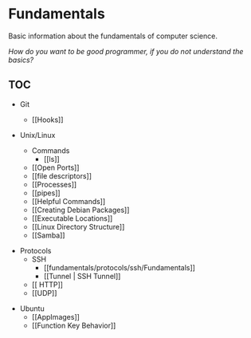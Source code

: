 # Fundamentals
Basic information about the fundamentals of computer science. 

*How do you want to be good programmer, if you do not understand the basics?*

## TOC
- Git
	* [[Hooks]]
	
- Unix/Linux
     * Commands
		  * [[ls]] 
	 * [[Open Ports]]
	 * [[file descriptors]]
	 * [[Processes]]
	 * [[pipes]]
	 * [[Helpful Commands]]
	 * [[Creating Debian Packages]]
	 * [[Executable Locations]]
	 * [[Linux Directory Structure]]
	 * [[Samba]]

* Protocols
	* SSH
		* [[fundamentals/protocols/ssh/Fundamentals]]
		* [[Tunnel | SSH Tunnel]]
	* [[ HTTP]]
	- [[UDP]]
- Ubuntu
	* [[AppImages]]
	* [[Function Key Behavior]]